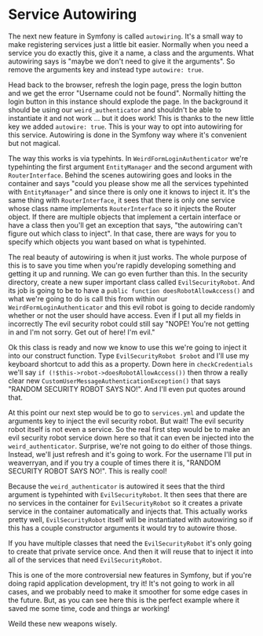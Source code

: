# Service Autowiring

The next new feature in Symfony is called `autowiring`. It's a small way to make registering services
just a little bit easier. Normally when you need a service you do exactly this, give it a name, a class
and the arguments. What autowiring says is "maybe we don't need to give it the arguments". So remove the
arguments key and instead type `autowire: true`. 

Head back to the browser, refresh the login page, press the login button and we get the error "Username could
not be found". Normally hitting the login button in this instance should explode the page. In the background
it should be using our `weird_authenticator` and shouldn't be able to instantiate it and not work ... but it
does work! This is thanks to the new little key we added `autowire: true`. This is your way to opt into autowiring
for this service. Autowiring is done in the Symfony way where it's convenient but not magical. 

The way this works is via typehints. In `WeirdFormLoginAuthenticator` we're typehinting the first argument 
`EntityManager` and the second argument with `RouterInterface`. Behind the scenes autowiring goes and looks in
the container and says "could you please show me all the services typehinted with `EntityManager`" and since 
there is only one it knows to inject it. It's the same thing with `RouterInterface`, it sees that there is only
one service whose class name implements `RouterInterface` so it injects the Router object. If there are multiple
objects that implement a certain interface or have a class then you'll get an exception that says, "the autowiring
can't figure out which class to inject". In that case, there are ways for you to specify which objects you want
based on what is typehinted. 

The real beauty of autowiring is when it just works. The whole purpose of this is to save you time when you're 
rapidly developing something and getting it up and running. We can go even further than this. In the security
directory, create a new super important class called `EvilSecurityRobot`. And its job is going to be to have a
`public function doesRobotAllowAccess()` and what we're going to do is call this from within our `WeirdFormLoginAuthenticator`
and this evil robot is going to decide randomly whether or not the user should have access. Even if I put all my
fields in incorrectly The evil security robot could still say "NOPE! You're not getting in and I'm not sorry.
Get out of here! I'm evil." 

Ok this class is ready and now we know to use this we're going to inject it into our construct function. Type
`EvilSecurityRobot $robot` and I'll use my keyboard shortcut to add this as a property. Down here in `checkCredentials`
we'll say `if (!$this->robot->doesRobotAllowAccess())` then throw a really clear new `CustomUserMessageAuthenticationException()` that says "RANDOM SECURITY ROBOT SAYS NO!". And I'll even put quotes around
that. 

At this point our next step would be to go to `services.yml` and update the arguments key to inject the evil security robot.
But wait! The evil security robot itself is not even a service. So the real first step would be to make an evil security robot
service down here so that it can even be injected into the `weird_authenticator`. Surprise, we're not going to do either
of those things. Instead, we'll just refresh and it's going to work. For the username I'll put in weaverryan, and if you
try a couple of times there it is, "RANDOM SECURITY ROBOT SAYS NO!". This is really cool! 

Because the `weird_authenticator` is autowired it sees that the third argument is typehinted with `EvilSecurityRobot`. It
then sees that there are no services in the container for `EvilSecurityRobot` so it creates a private service in the
container automatically and injects that. This actually works pretty well, `EvilSecurityRobot` itself will be instantiated
with autowiring so if this has a couple constructor arguments it would try to autowire those. 

If you have multiple classes that need the `EvilSecurityRobot` it's only going to create that private service once. 
And then it will reuse that to inject it into all of the services that need `EvilSecurityRobot`. 

This is one of the more controversial new features in Symfony, but if you're doing rapid application development, try it!
It's not going to work in all cases, and we probably need to make it smoother for some edge cases in the future. But,
as you can see here this is the perfect example where it saved me some time, code and things ar working! 

Weild these new weapons wisely.





